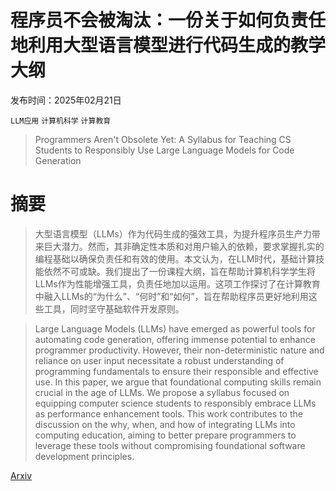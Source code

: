 # 程序员不会被淘汰：一份关于如何负责任地利用大型语言模型进行代码生成的教学大纲

发布时间：2025年02月21日

`LLM应用` `计算机科学` `计算教育`

> Programmers Aren't Obsolete Yet: A Syllabus for Teaching CS Students to Responsibly Use Large Language Models for Code Generation

# 摘要

> 大型语言模型（LLMs）作为代码生成的强效工具，为提升程序员生产力带来巨大潜力。然而，其非确定性本质和对用户输入的依赖，要求掌握扎实的编程基础以确保负责任和有效的使用。本文认为，在LLM时代，基础计算技能依然不可或缺。我们提出了一份课程大纲，旨在帮助计算机科学学生将LLMs作为性能增强工具，负责任地加以运用。这项工作探讨了在计算教育中融入LLMs的“为什么”、“何时”和“如何”，旨在帮助程序员更好地利用这些工具，同时坚守基础软件开发原则。

> Large Language Models (LLMs) have emerged as powerful tools for automating code generation, offering immense potential to enhance programmer productivity. However, their non-deterministic nature and reliance on user input necessitate a robust understanding of programming fundamentals to ensure their responsible and effective use. In this paper, we argue that foundational computing skills remain crucial in the age of LLMs. We propose a syllabus focused on equipping computer science students to responsibly embrace LLMs as performance enhancement tools. This work contributes to the discussion on the why, when, and how of integrating LLMs into computing education, aiming to better prepare programmers to leverage these tools without compromising foundational software development principles.

[Arxiv](https://arxiv.org/abs/2502.15493)